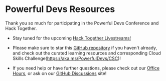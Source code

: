 # Powerful Devs Resources
Thank you so much for participating in the Powerful Devs Conference and Hack Together.

* Stay tuned for the upcoming [Hack Together Livestreams!](https://aka.ms/powerfuldevs/hack/schedule)

* Please make sure to star this [GitHub repository](https://aka.ms/powerfuldevs/hack) if you haven't already, and check out the curated learning resources and corresponding Cloud Skills Challenge(https://aka.ms/PowerfulDevs/CSC)!

* If you need help or have further questions, please check out our [Office Hours](https://aka.ms/powerfuldevs/hack/OH), or ask on our [GitHub Discussions](https://aka.ms/powerfuldevs/hack/discussions) site!


